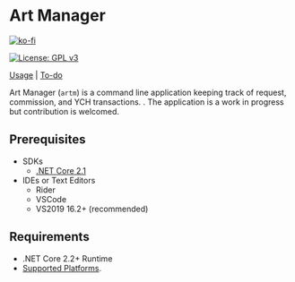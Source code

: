 # Art Manager

[![ko-fi](https://www.ko-fi.com/img/githubbutton_sm.svg)](https://ko-fi.com/X8X5LDU7)

[![License: GPL v3](https://img.shields.io/badge/License-GPLv3-blue.svg)](https://www.gnu.org/licenses/gpl-3.0)

[Usage](docs/Usage.md) | [To-do](TODO.md)

Art Manager (``artm``) is a command line application keeping track of request, commission, and YCH transactions. . The application is a work in progress but contribution is welcomed.

## Prerequisites

- SDKs
  - [.NET Core 2.1](https://dotnet.microsoft.com/download/dotnet-core/2.1)
- IDEs or Text Editors
  - Rider
  - VSCode 
  - VS2019 16.2+ (recommended)

## Requirements

 - .NET Core 2.2+ Runtime
 - [Supported Platforms](docs/Platforms.md).